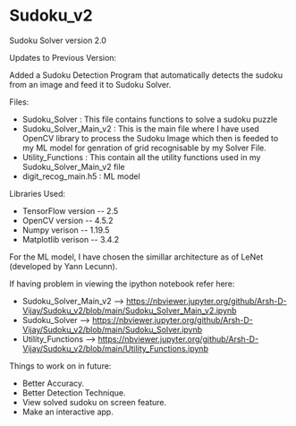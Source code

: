 # Sudoku_v2
Sudoku Solver version 2.0

Updates to Previous Version:

Added a Sudoku Detection Program that automatically detects the sudoku from an image and feed it to Sudoku Solver.

Files:

* Sudoku_Solver : This file contains functions to solve a sudoku puzzle 
* Sudoku_Solver_Main_v2 : This is the main file where I have used OpenCV library to process the Sudoku Image which then is feeded to my ML model for genration of grid recognisable by my Solver File.
* Utility_Functions : This contain all the utility functions used in my Sudoku_Solver_Main_v2 file
* digit_recog_main.h5 : ML model

Libraries Used:

* TensorFlow  version -- 2.5
* OpenCV      version -- 4.5.2 
* Numpy       verison -- 1.19.5
* Matplotlib  verison -- 3.4.2


For the ML model, I have chosen the simillar architecture as of LeNet (developed by Yann Lecunn).

If having problem in viewing the ipython notebook refer here:

* Sudoku_Solver_Main_v2 --> https://nbviewer.jupyter.org/github/Arsh-D-Vijay/Sudoku_v2/blob/main/Sudoku_Solver_Main_v2.ipynb
* Sudoku_Solver --> https://nbviewer.jupyter.org/github/Arsh-D-Vijay/Sudoku_v2/blob/main/Sudoku_Solver.ipynb
* Utility_Functions --> https://nbviewer.jupyter.org/github/Arsh-D-Vijay/Sudoku_v2/blob/main/Utility_Functions.ipynb


Things to work on in future:

* Better Accuracy.
* Better Detection Technique.
* View solved sudoku on screen feature.
* Make an interactive app.
